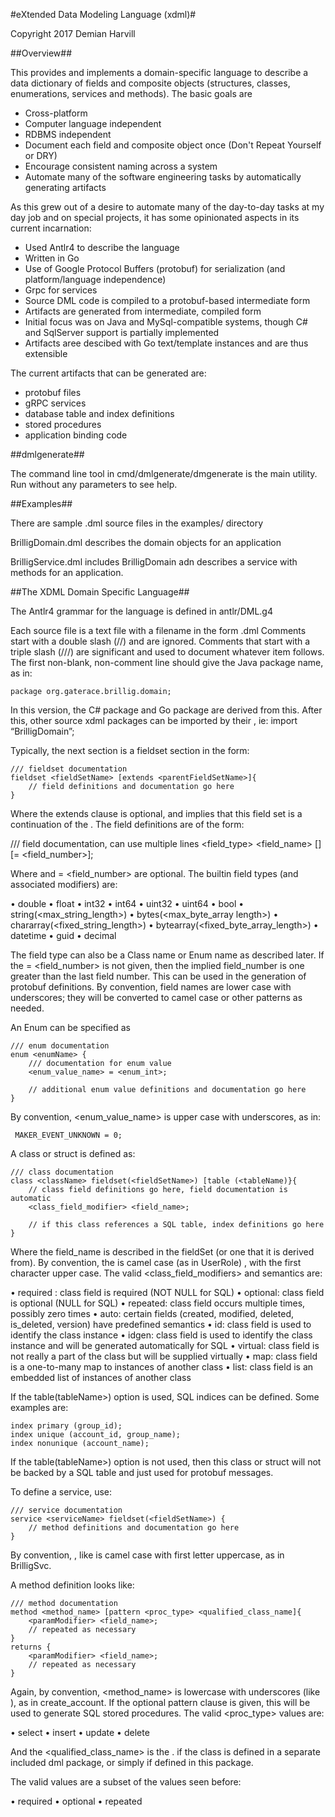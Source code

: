 #eXtended Data Modeling Language (xdml)#

Copyright 2017 Demian Harvill

##Overview##

This provides and implements a domain-specific language to describe a data dictionary of fields
and composite objects (structures, classes, enumerations, services and methods). The basic goals are 

* Cross-platform
* Computer language independent
* RDBMS independent
* Document each field and composite object once (Don't Repeat Yourself or DRY)
* Encourage consistent naming across a system
* Automate many of the software engineering tasks by automatically generating artifacts


As this grew out of a desire to automate many of the day-to-day tasks at my day job and on
special projects, it has some opinionated aspects in its current incarnation:

* Used Antlr4 to describe the language
* Written in Go
* Use of Google Protocol Buffers (protobuf) for serialization (and platform/language independence)
* Grpc for services
* Source DML code is compiled to a protobuf-based intermediate form
* Artifacts are generated from intermediate, compiled form
* Initial focus was on Java and MySql-compatible systems, though C# and SqlServer support is partially implemented
* Artifacts aree descibed with Go text/template instances and are thus extensible

The current artifacts that can be generated are:

* protobuf files
* gRPC services
* database table and index definitions
* stored procedures
* application binding code

##dmlgenerate##

The command line tool in cmd/dmlgenerate/dmgenerate is the main utility.  Run without any parameters to see help.

##Examples##

There are sample .dml source files in the examples/ directory

BrilligDomain.dml describes the domain objects for an application

BrilligService.dml  includes BrilligDomain adn describes a service with methods for an application.

##The XDML Domain Specific Language##

The Antlr4 grammar for the language is defined in antlr/DML.g4

Each source file is a text file with a filename in the form <BasePackageName>.dml
Comments start with a double slash (//) and are ignored.
Comments that start with a triple slash (///) are significant and used to document whatever item follows.
The first non-blank, non-comment line should give the Java package name, as in:

```
package org.gaterace.brillig.domain;
```

In this version, the C# package and Go package are derived from this.
After this, other source xdml packages can be imported by their <BasePackageName>, ie:
import “BrilligDomain”;

Typically, the next section is a fieldset section in the form:

```
/// fieldset documentation
fieldset <fieldSetName> [extends <parentFieldSetName>]{
    // field definitions and documentation go here
}
```

Where the extends clause is optional, and implies that this field set is a continuation of the <parentFieldSetName>.  The field definitions are of the form:

/// field documentation, can use multiple lines
<field_type> <field_name> [<modifier>] [= <field_number>];

Where <modifier> and = <field_number> are optional. The builtin field types (and associated modifiers) are:

•	double
•	float
•	int32
•	int64
•	uint32
•	uint64
•	bool
•	string(<max_string_length>)
•	bytes(<max_byte_array length>) 
•	chararray(<fixed_string_length>)
•	bytearray(<fixed_byte_array_length>)
•	datetime
•	guid
•	decimal

The field type can also be a Class name or Enum name as described later. If the = <field_number> is not given, then the implied field_number is one greater than the last field number. This can be used in the generation of protobuf definitions. By convention, field names are lower case with underscores; they will be converted to camel case or other patterns as needed.

An Enum can be specified as

```
/// enum documentation
enum <enumName> {
    /// documentation for enum value
    <enum_value_name> = <enum_int>;

    // additional enum value definitions and documentation go here
}
```

By convention, <enum_value_name> is upper case with underscores, as in:

```
 MAKER_EVENT_UNKNOWN = 0;
 ```

A class or struct is defined as:

```
/// class documentation
class <className> fieldset(<fieldSetName>) [table (<tableName)}{
    // class field definitions go here, field documentation is automatic
    <class_field_modifier> <field_name>; 

    // if this class references a SQL table, index definitions go here
}
```

Where the field_name is described in the fieldSet (or one that it is derived from). By convention, the <className> is camel case (as in UserRole) , with the first character upper case.  The valid <class_field_modifiers> and semantics are:

•	required : class field is required (NOT NULL for SQL)
•	optional: class field is optional (NULL for SQL)
•	repeated: class field occurs multiple times, possibly zero times
•	auto: certain fields (created, modified, deleted, is_deleted, version) have predefined semantics
•	id: class field is used to identify the class instance
•	idgen:  class field is used to identify the class instance and will be generated automatically for SQL
•	virtual: class field is not really a part of the class but will be supplied virtually
•	map: class field is a one-to-many map to instances of another class
•	list: class field is an embedded list of instances of another class

If the table(tableName>) option is used, SQL indices can be defined.  Some examples are:

```
index primary (group_id);
index unique (account_id, group_name);
index nonunique (account_name);
```

If the table(tableName>) option is not used, then this class or struct will not be backed by a SQL table and just used for protobuf messages. 

To define a service, use:

```
/// service documentation
service <serviceName> fieldset(<fieldSetName>) {
    // method definitions and documentation go here   
}
```

By convention, <serviceName>, like <className> is camel case with first letter uppercase, as in BrilligSvc.

A method definition looks like:

```
/// method documentation
method <method_name> [pattern <proc_type> <qualified_class_name]{    
    <paramModifier> <field_name>;
    // repeated as necessary     
}
returns {
    <paramModifier> <field_name>;
    // repeated as necessary
}
```


Again, by convention, <method_name> is lowercase with underscores (like <fieldname>), as in create_account. If the optional pattern clause is given, this will be used to generate SQL stored procedures. The valid <proc_type> values are:

•	select
•	insert
•	update
•	delete

And the <qualified_class_name> is the <dmlPackageName>.<className> if the class is defined in a separate included dml package, or simply <className> if defined in this package.

The valid <paramModifier> values are a subset of the <classFieldModifier> values seen before:

•	required
•	optional
•	repeated


